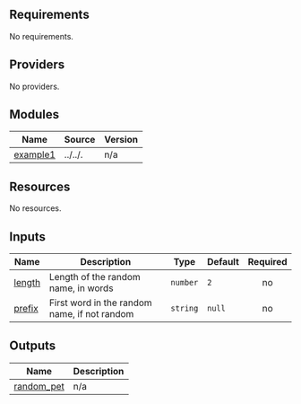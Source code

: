 <!-- BEGINNING OF PRE-COMMIT-TERRAFORM DOCS HOOK -->
## Requirements

No requirements.

## Providers

No providers.

## Modules

| Name | Source | Version |
|------|--------|---------|
| <a name="module_example1"></a> [example1](#module\_example1) | ../../. | n/a |

## Resources

No resources.

## Inputs

| Name | Description | Type | Default | Required |
|------|-------------|------|---------|:--------:|
| <a name="input_length"></a> [length](#input\_length) | Length of the random name, in words | `number` | `2` | no |
| <a name="input_prefix"></a> [prefix](#input\_prefix) | First word in the random name, if not random | `string` | `null` | no |

## Outputs

| Name | Description |
|------|-------------|
| <a name="output_random_pet"></a> [random\_pet](#output\_random\_pet) | n/a |
<!-- END OF PRE-COMMIT-TERRAFORM DOCS HOOK -->
